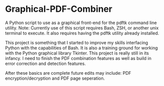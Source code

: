 # Graphical-PDF-Combiner
A Python script to use as a graphical front-end for the pdftk command line utility. Note: Currently use of this script requires Bash, ZSH, or another unix terminal to execute.  It also requires having the pdftk utility already installed.   

This project is something that I started to improve my skills interfacing Python with the capabilities of Bash.  It is also a training ground for working with the Python graphical  library Tkinter.  This project is really still in its infancy.  I need to finish the PDF combination features as well as build in error correction and detection features.

After these basics are complete future edits may include: PDF encryption/decryption and PDF page seperation.
